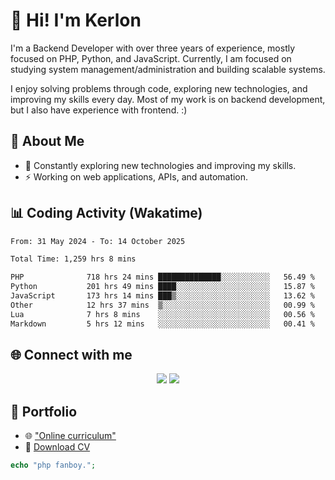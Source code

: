 # 👋 Hi! I'm Kerlon

I'm a Backend Developer with over three years of experience, mostly focused on PHP, Python, and JavaScript. Currently, I am focused on studying system management/administration and building scalable systems.

I enjoy solving problems through code, exploring new technologies, and improving my skills every day. Most of my work is on backend development, but I also have experience with frontend. :)

## 🚀 About Me

* 🌱 Constantly exploring new technologies and improving my skills.
* ⚡ Working on web applications, APIs, and automation.

## 📊 Coding Activity (Wakatime)

<!--START_SECTION:waka-->

```txt
From: 31 May 2024 - To: 14 October 2025

Total Time: 1,259 hrs 8 mins

PHP              718 hrs 24 mins ██████████████░░░░░░░░░░░   56.49 %
Python           201 hrs 49 mins ████░░░░░░░░░░░░░░░░░░░░░   15.87 %
JavaScript       173 hrs 14 mins ███▒░░░░░░░░░░░░░░░░░░░░░   13.62 %
Other            12 hrs 37 mins  ▒░░░░░░░░░░░░░░░░░░░░░░░░   00.99 %
Lua              7 hrs 8 mins    ░░░░░░░░░░░░░░░░░░░░░░░░░   00.56 %
Markdown         5 hrs 12 mins   ░░░░░░░░░░░░░░░░░░░░░░░░░   00.41 %
```

<!--END_SECTION:waka-->

## 🌐 Connect with me

<p align="center">
    <a href="https://www.linkedin.com/in/kerlon-fernandes"><img src="https://skillicons.dev/icons?i=linkedin" /></a>
    <a href="https://github.com/kerlonfernandes"><img src="https://skillicons.dev/icons?i=github" /></a>
</p>

## 📌 Portfolio

* 🌐 ["Online curriculum"](https://kerlon.com.br/)
* 📄 [Download CV](https://kerlon.com.br/assets/resumes/resume_en-us.pdf)

```php
echo "php fanboy.";
```
